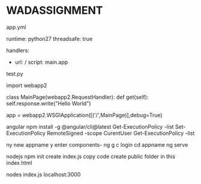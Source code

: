 # WADASSIGNMENT
app.yml

runtime: python27
threadsafe: true

handlers:
- url: /
  script: main.app


test.py

import webapp2

class MainPage(webapp2.RequestHandler):
    def get(self):
        self.response.write("Hello World")

app = webapp2.WSGIApplication([('/',MainPage)],debug=True)        

angular
npm install -g @angular/cli@latest
Get-ExecutionPolicy -list
Set-ExecutionPolicy RemoteSigned -scope CurentUser
Get-ExecutionPolicy -list

ny new appname
y 
enter
components- ng g c login
 cd appname
ng serve


nodejs
npm init
create index.js 
copy code 
create public folder in this index.html

nodes index.js
localhost:3000
